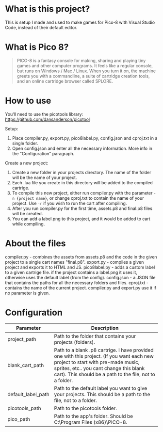 # What is this project?
This is setup I made and used to make games for Pico-8 with Visual Studio Code, instead of their default editor.

# What is Pico 8?
>PICO-8 is a fantasy console for making, sharing and playing tiny games and other computer programs. It feels like a regular console, but runs on Windows / Mac / Linux. When you turn it on, the machine greets you with a commandline, a suite of cartridge creation tools, and an online cartridge browser called SPLORE.

# How to use
You'll need to use the picotools library: https://github.com/dansanderson/picotool

Setup:
1. Place compiler.py, export.py, pico8label.py, config.json and cproj.txt in a single folder.
2. Open config.json and enter all the necessary information. More info in the "Configuration" paragraph.

Create a new project:
1. Create a new folder in your projects directory. The name of the folder will be the name of your project.
2. Each .lua file you create in this directory will be added to the compiled cartrige.
3. To compile this new project, either run compiler.py with the parameter `-n {project name}`, or change cproj.txt to contain the name of your project. Use `-r` if you wish to run the cart after compiling.
4. After you run compiler.py for the first time, assets.p8 and final.p8 files will be created.
5. You can add a label.png to this project, and it would be added to cart while compiling.

# About the files
compiler.py - combines the assets from assets.p8 and the code in the given project to a single cart names "final.p8".
export.py - compiles a given project and exports it to HTML and JS.
pico8label.py - adds a custom label to a given cartrige file. if the project contains a label.png it uses it, otherwise uses the default label (from the config).
config.json - a JSON file that contains the paths for all the necessary folders and files.
cproj.txt - contains the name of the current project. compiler.py and export.py use it if no parameter is given.

# Configuration
Parameter | Description
--- | ---
project_path | Path to the folder that contains your projects (folders).
blank_cart_path | Path to a blank .p8 cartrige. I have provided one with this project. (If you want each new project to start with pre-made music, sprites, etc.. you cant change this blank cart). This should be a path to the file, not to a folder.
default_label_path | Path to the default label you want to give your projects. This should be a path to the file, not to a folder.
picotools_path | Path to the picotools folder.
pico_path | Path to the app's folder. Should be C:\Program Files (x86)\PICO-8\.
